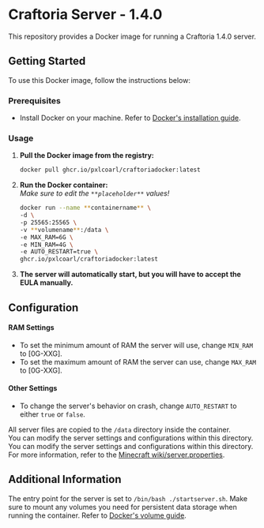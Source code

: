 # Craftoria Server - 1.4.0

This repository provides a Docker image for running a Craftoria 1.4.0 server.

## Getting Started

To use this Docker image, follow the instructions below:

### Prerequisites

- Install Docker on your machine. Refer to [Docker's installation guide](https://docs.docker.com/get-docker/).
  
### Usage

1. **Pull the Docker image from the registry:**
   ```bash
   docker pull ghcr.io/pxlcoarl/craftoriadocker:latest
   ```
2. **Run the Docker container:**   
   *Make sure to edit the `**placeholder**` values!*   

   ```bash
   docker run --name **containername** \
   -d \
   -p 25565:25565 \
   -v **volumename**:/data \
   -e MAX_RAM=6G \
   -e MIN_RAM=4G \
   -e AUTO_RESTART=true \
   ghcr.io/pxlcoarl/craftoriadocker:latest
   ```
3. **The server will automatically start, but you will have to accept the EULA manually.**

## Configuration

#### RAM Settings
- To set the minimum amount of RAM the server will use, change `MIN_RAM` to [0G-XXG].
- To set the maximum amount of RAM the server can use, change `MAX_RAM` to [0G-XXG].
#### Other Settings
- To change the server's behavior on crash, change `AUTO_RESTART` to either `true` or `false`. 

All server files are copied to the `/data` directory inside the container.  
You can modify the server settings and configurations within this directory. You can modify the server settings and configurations within this directory. For more information, refer to the [Minecraft wiki/server.properties](https://minecraft.fandom.com/wiki/Server.properties).

## Additional Information

The entry point for the server is set to `/bin/bash ./startserver.sh`.
Make sure to mount any volumes you need for persistent data storage when running the container. Refer to [Docker's volume guide](https://docs.docker.com/engine/storage/volumes/#create-and-manage-volumes).
